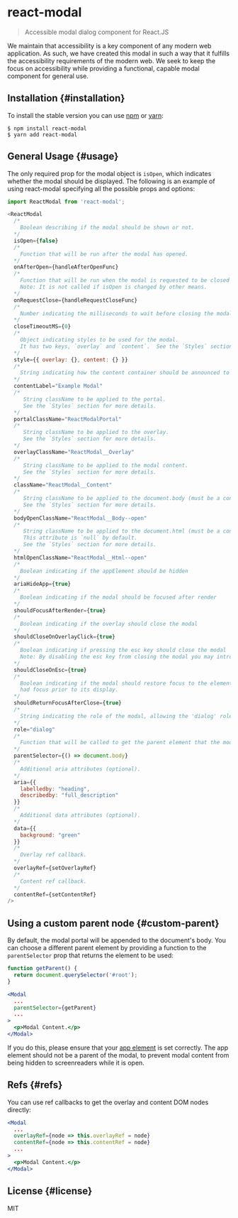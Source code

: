 # react-modal

> Accessible modal dialog component for React.JS

We maintain that accessibility is a key component of any modern web application.  As such, we have created this modal in such a way that it fulfills the accessibility requirements of the modern web.  We seek to keep the focus on accessibility while providing a functional, capable modal component for general use.

## Installation {#installation}

To install the stable version you can use [npm](https://npmjs.org/) or [yarn](https://yarnpkg.com):


    $ npm install react-modal
    $ yarn add react-modal


## General Usage {#usage}

The only required prop for the modal object is `isOpen`, which indicates
whether the modal should be displayed.  The following is an example of using
react-modal specifying all the possible props and options:

```js
import ReactModal from 'react-modal';

<ReactModal
  /*
    Boolean describing if the modal should be shown or not.
  */
  isOpen={false}
  /*
    Function that will be run after the modal has opened.
  */
  onAfterOpen={handleAfterOpenFunc}
  /*
    Function that will be run when the modal is requested to be closed (either by clicking on overlay or pressing ESC)
    Note: It is not called if isOpen is changed by other means.
  */
  onRequestClose={handleRequestCloseFunc}
  /*
    Number indicating the milliseconds to wait before closing the modal.
  */
  closeTimeoutMS={0}
  /*
    Object indicating styles to be used for the modal.
    It has two keys, `overlay` and `content`.  See the `Styles` section for more details.
  */
  style={{ overlay: {}, content: {} }}
  /*
    String indicating how the content container should be announced to screenreaders
  */
  contentLabel="Example Modal"
  /*
     String className to be applied to the portal.
     See the `Styles` section for more details.
  */
  portalClassName="ReactModalPortal"
  /*
     String className to be applied to the overlay.
     See the `Styles` section for more details.
  */
  overlayClassName="ReactModal__Overlay"
  /*
     String className to be applied to the modal content.
     See the `Styles` section for more details.
  */
  className="ReactModal__Content"
  /*
     String className to be applied to the document.body (must be a constant string).
     See the `Styles` section for more details.
  */
  bodyOpenClassName="ReactModal__Body--open"
  /*
     String className to be applied to the document.html (must be a constant string).
     This attribute is `null` by default.
     See the `Styles` section for more details.
  */
  htmlOpenClassName="ReactModal__Html--open"
  /*
    Boolean indicating if the appElement should be hidden
  */
  ariaHideApp={true}
  /*
    Boolean indicating if the modal should be focused after render
  */
  shouldFocusAfterRender={true}
  /*
    Boolean indicating if the overlay should close the modal
  */
  shouldCloseOnOverlayClick={true}
  /*
    Boolean indicating if pressing the esc key should close the modal
    Note: By disabling the esc key from closing the modal you may introduce an accessibility issue.
  */
  shouldCloseOnEsc={true}
  /*
    Boolean indicating if the modal should restore focus to the element that
    had focus prior to its display.
  */
  shouldReturnFocusAfterClose={true}
  /*
    String indicating the role of the modal, allowing the 'dialog' role to be applied if desired.
  */
  role="dialog"
  /*
    Function that will be called to get the parent element that the modal will be attached to.
  */
  parentSelector={() => document.body}
  /*
    Additional aria attributes (optional).
  */
  aria={{
    labelledby: "heading",
    describedby: "full_description"
  }}
  /*
    Additional data attributes (optional).
  */
  data={{
    background: "green"
  }}
  /*
    Overlay ref callback.
  */
  overlayRef={setOverlayRef}
  /*
    Content ref callback.
  */
  contentRef={setContentRef}
/>
```

## Using a custom parent node {#custom-parent}

By default, the modal portal will be appended to the document's body.  You can
choose a different parent element by providing a function to the
`parentSelector` prop that returns the element to be used:

```jsx
function getParent() {
  return document.querySelector('#root');
}

<Modal
  ...
  parentSelector={getParent}
  ...
>
  <p>Modal Content.</p>
</Modal>
```

If you do this, please ensure that your
[app element](accessibility/README.md#app-element) is set correctly.  The app
element should not be a parent of the modal, to prevent modal content from
being hidden to screenreaders while it is open.

## Refs {#refs}

You can use ref callbacks to get the overlay and content DOM nodes directly:

```jsx
<Modal
  ...
  overlayRef={node => this.overlayRef = node}
  contentRef={node => this.contentRef = node}
  ...
>
  <p>Modal Content.</p>
</Modal>
```

## License {#license}

MIT
